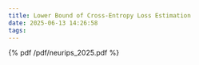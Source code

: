 ```yaml
---
title: Lower Bound of Cross-Entropy Loss Estimation
date: 2025-06-13 14:26:58
tags:
---
```


{% pdf /pdf/neurips_2025.pdf %}
